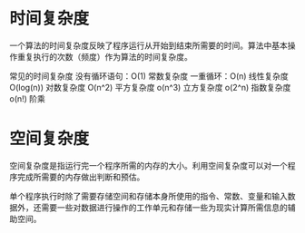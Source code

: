 # 时间复杂度
一个算法的时间复杂度反映了程序运行从开始到结束所需要的时间。算法中基本操作重复执行的次数（频度）作为算法的时间复杂度。

常见的时间复杂度
没有循环语句：O(1) 常数复杂度
一重循环：O(n) 线性复杂度
O(log(n))  对数复杂度
O(n^2) 平方复杂度
o(n^3) 立方复杂度
o(2^n) 指数复杂度
o(n!) 阶乘

# 空间复杂度
空间复杂度是指运行完一个程序所需的内存的大小。利用空间复杂度可以对一个程序完成所需要的内存做出判断和预估。

单个程序执行时除了需要存储空间和存储本身所使用的指令、常数、变量和输入数据外，还需要一些对数据进行操作的工作单元和存储一些为现实计算所需信息的辅助空间。
